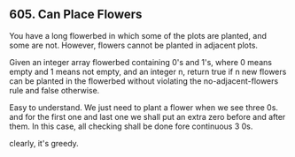 ## 605. Can Place Flowers

You have a long flowerbed in which some of the plots are planted, and some are not. However, flowers cannot be planted in adjacent plots.

Given an integer array flowerbed containing 0's and 1's, where 0 means empty and 1 means not empty, and an integer n, return true if n new flowers can be planted in the flowerbed without violating the no-adjacent-flowers rule and false otherwise.

Easy to understand. We just need to plant a flower when we see three 0s. and for the first one and last one we shall put an extra zero before and after them. In this case, all checking shall be done fore continuous 3 0s.

clearly, it's greedy.